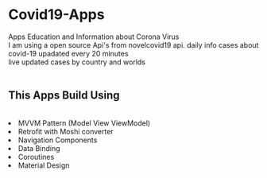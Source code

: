 # Covid19-Apps
Apps Education and Information about Corona Virus <br>
I am using a open source Api's from novelcovid19 api. daily info cases about covid-19 upadated every 20 minutes <br>
live updated cases by country and worlds
<br> <br>


<h2> This Apps Build Using </h2> <br>
  <li>MVVM Pattern (Model View ViewModel) </li>
  <li>Retrofit with Moshi converter </li>
  <li>Navigation Components </li>
  <li>Data Binding </li>
  <li>Coroutines </li>
  <li>Material Design </li>
